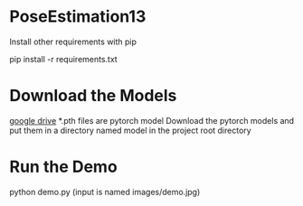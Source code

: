 # PoseEstimation13
Install other requirements with pip

pip install -r requirements.txt

# Download the Models
[google drive](https://drive.google.com/drive/folders/1JsvI4M4ZTg98fmnCZLFM-3TeovnCRElG)
*.pth files are pytorch model
Download the pytorch models and put them in a directory named model in the project root directory
# Run the Demo
python demo.py (input is named images/demo.jpg)
